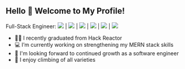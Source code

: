 ## Hello 👋 Welcome to My Profile!

Full-Stack Engineer: <img src="https://img.shields.io/badge/JavaScript-323330?style=for-the-badge&logo=javascript&logoColor=F7DF1E"> | <img src="https://img.shields.io/badge/MongoDB-4EA94B?style=for-the-badge&logo=mongodb&logoColor=white"> | <img src="https://img.shields.io/badge/Express.js-404D59?style=for-the-badge"> | <img src="https://img.shields.io/badge/React-20232A?style=for-the-badge&logo=react&logoColor=61DAFB"> | <img src="https://img.shields.io/badge/Node.js-43853D?style=for-the-badge&logo=node.js&logoColor=white"> | <img src="https://img.shields.io/badge/PostgreSQL-316192?style=for-the-badge&logo=postgresql&logoColor=white">

- 👨‍💻 I recently graduated from Hack Reactor
- 💻 I’m currently working on strengthening my MERN stack skills
- 🌳 I'm looking forward to continued growth as a software engineer
- 🧗 I enjoy climbing of all varieties

<!-- <img src="https://img.shields.io/badge/GitHub-100000?style=for-the-badge&logo=github&logoColor=white"> <img src="https://img.shields.io/badge/Node.js-43853D?style=for-the-badge&logo=node.js&logoColor=white"> -->

<!--
**murkymode/murkymode** is a ✨ _special_ ✨ repository because its `README.md` (this file) appears on your GitHub profile.

Here are some ideas to get you started:

- 🔭 I’m currently working on ...
- 🌱 I’m currently learning ...
- 👯 I’m looking to collaborate on ...
- 🤔 I’m looking for help with ...
- 💬 Ask me about ...
- 📫 How to reach me: ...
- 😄 Pronouns: ...
- ⚡ Fun fact: ...

Outline for future changes:

tech badges
some cool gif?
full about me section?
-->
